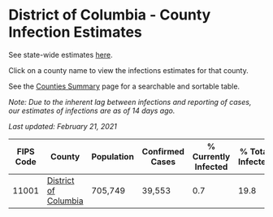 # District of Columbia - County Infection Estimates

See state-wide estimates [here](/infections/us-dc).

Click on a county name to view the infections estimates for that county.

See the [Counties Summary](/infections/summary-counties) page for a searchable and sortable table.

*Note: Due to the inherent lag between infections and reporting of cases, our estimates of infections are as of 14 days ago.*

*Last updated: February 21, 2021*

|   FIPS Code |                                       County |   Population |   Confirmed Cases |   % Currently Infected |   % Total Infected |
|-------------|----------------------------------------------|--------------|-------------------|------------------------|--------------------|
|       11001 | [District of Columbia](district-of-columbia) |      705,749 |            39,553 |                    0.7 |               19.8 |